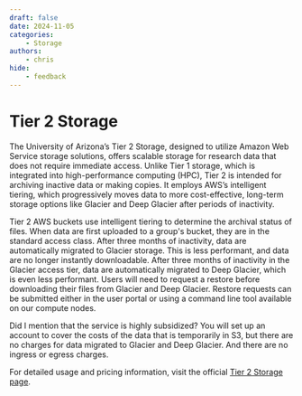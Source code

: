 ```yaml
---
draft: false
date: 2024-11-05
categories:
    - Storage
authors: 
    - chris
hide:
    - feedback
---
```


# Tier 2 Storage

The University of Arizona’s Tier 2 Storage, designed to utilize Amazon Web Service storage solutions, offers scalable storage for research data that does not require immediate access. Unlike Tier 1 storage, which is integrated into high-performance computing (HPC), Tier 2 is intended for archiving inactive data or making copies. It employs AWS’s intelligent tiering, which progressively moves data to more cost-effective, long-term storage options like Glacier and Deep Glacier after periods of inactivity.

Tier 2 AWS buckets use intelligent tiering to determine the archival status of files. When data are first uploaded to a group's bucket, they are in the standard access class. After three months of inactivity, data are automatically migrated to Glacier storage. This is less performant, and data are no longer instantly downloadable. After three months of inactivity in the Glacier access tier, data are automatically migrated to Deep Glacier, which is even less performant. Users will need to request a restore before downloading their files from Glacier and Deep Glacier. Restore requests can be submitted either in the user portal or using a command line tool available on our compute nodes.

Did I mention that the service is highly subsidized?  You will set up an account to cover the costs of the data that is temporarily in S3, but there are no charges for data migrated to Glacier and Deep Glacier. And there are no ingress or egress charges.

For detailed usage and pricing information, visit the official [Tier 2 Storage page](/storage_and_transfers/storage/tier2_storage/).